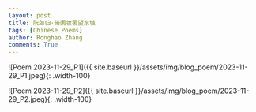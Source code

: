 ```yaml
---
layout: post
title: 阮郎归·倚阑妆罢望东城
tags: [Chinese Poems]
author: Ronghao Zhang
comments: True 
---
```


![Poem 2023-11-29_P1]({{ site.baseurl }}/assets/img/blog_poem/2023-11-29_P1.jpeg){: .width-100}

![Poem 2023-11-29_P2]({{ site.baseurl }}/assets/img/blog_poem/2023-11-29_P2.jpeg){: .width-100}
